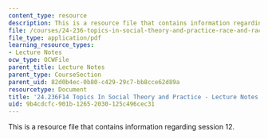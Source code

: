 ```yaml
---
content_type: resource
description: This is a resource file that contains information regarding session 12.
file: /courses/24-236-topics-in-social-theory-and-practice-race-and-racism-fall-2014/9b4cdcfc901b12652030125c496cec31_MIT24_236F14_Sess12.pdf
file_type: application/pdf
learning_resource_types:
- Lecture Notes
ocw_type: OCWFile
parent_title: Lecture Notes
parent_type: CourseSection
parent_uid: 82d0b4ec-0b80-c429-29c7-bb8cce62d89a
resourcetype: Document
title: '24.236F14 Topics In Social Theory and Practice - Lecture Notes: Racial Identities'
uid: 9b4cdcfc-901b-1265-2030-125c496cec31
---
```

This is a resource file that contains information regarding session 12.